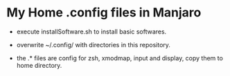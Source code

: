 # My Home .config files in Manjaro

* execute installSoftware.sh to install basic softwares.

* overwrite ~/.config/ with directories in this repository.

* the .\* files are config for zsh, xmodmap, input and display, copy them to home directory.
